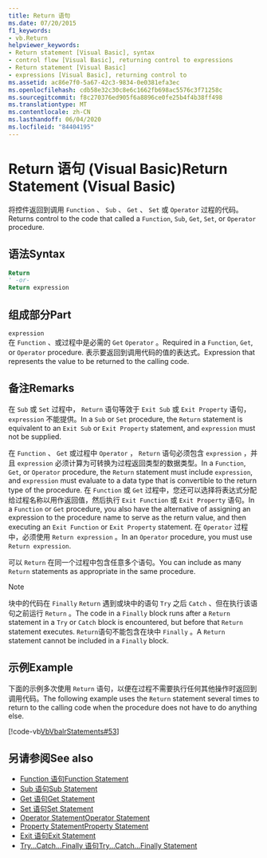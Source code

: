 ```yaml
---
title: Return 语句
ms.date: 07/20/2015
f1_keywords:
- vb.Return
helpviewer_keywords:
- Return statement [Visual Basic], syntax
- control flow [Visual Basic], returning control to expressions
- Return statement [Visual Basic]
- expressions [Visual Basic], returning control to
ms.assetid: ac86e7f0-5a67-42c3-9834-0e0381efa3ec
ms.openlocfilehash: cdb58e32c30c8e6c1662fb698ac5576c3f71258c
ms.sourcegitcommit: f8c270376ed905f6a8896ce0fe25b4f4b38ff498
ms.translationtype: MT
ms.contentlocale: zh-CN
ms.lasthandoff: 06/04/2020
ms.locfileid: "84404195"
---
```

# <a name="return-statement-visual-basic"></a><span data-ttu-id="41119-102">Return 语句 (Visual Basic)</span><span class="sxs-lookup"><span data-stu-id="41119-102">Return Statement (Visual Basic)</span></span>
<span data-ttu-id="41119-103">将控件返回到调用 `Function` 、 `Sub` 、 `Get` 、 `Set` 或 `Operator` 过程的代码。</span><span class="sxs-lookup"><span data-stu-id="41119-103">Returns control to the code that called a `Function`, `Sub`, `Get`, `Set`, or `Operator` procedure.</span></span>  
  
## <a name="syntax"></a><span data-ttu-id="41119-104">语法</span><span class="sxs-lookup"><span data-stu-id="41119-104">Syntax</span></span>  
  
```vb  
Return  
' -or-  
Return expression  
```  
  
## <a name="part"></a><span data-ttu-id="41119-105">组成部分</span><span class="sxs-lookup"><span data-stu-id="41119-105">Part</span></span>  
 `expression`  
 <span data-ttu-id="41119-106">在 `Function` 、或过程中是必需的 `Get` `Operator` 。</span><span class="sxs-lookup"><span data-stu-id="41119-106">Required in a `Function`, `Get`, or `Operator` procedure.</span></span> <span data-ttu-id="41119-107">表示要返回到调用代码的值的表达式。</span><span class="sxs-lookup"><span data-stu-id="41119-107">Expression that represents the value to be returned to the calling code.</span></span>  
  
## <a name="remarks"></a><span data-ttu-id="41119-108">备注</span><span class="sxs-lookup"><span data-stu-id="41119-108">Remarks</span></span>  
 <span data-ttu-id="41119-109">在 `Sub` 或 `Set` 过程中， `Return` 语句等效于 `Exit Sub` 或 `Exit Property` 语句， `expression` 不能提供。</span><span class="sxs-lookup"><span data-stu-id="41119-109">In a `Sub` or `Set` procedure, the `Return` statement is equivalent to an `Exit Sub` or `Exit Property` statement, and `expression` must not be supplied.</span></span>  
  
 <span data-ttu-id="41119-110">在 `Function` 、 `Get` 或过程中 `Operator` ， `Return` 语句必须包含 `expression` ，并且 `expression` 必须计算为可转换为过程返回类型的数据类型。</span><span class="sxs-lookup"><span data-stu-id="41119-110">In a `Function`, `Get`, or `Operator` procedure, the `Return` statement must include `expression`, and `expression` must evaluate to a data type that is convertible to the return type of the procedure.</span></span> <span data-ttu-id="41119-111">在 `Function` 或 `Get` 过程中，您还可以选择将表达式分配给过程名称以用作返回值，然后执行 `Exit Function` 或 `Exit Property` 语句。</span><span class="sxs-lookup"><span data-stu-id="41119-111">In a `Function` or `Get` procedure, you also have the alternative of assigning an expression to the procedure name to serve as the return value, and then executing an `Exit Function` or `Exit Property` statement.</span></span> <span data-ttu-id="41119-112">在 `Operator` 过程中，必须使用 `Return expression` 。</span><span class="sxs-lookup"><span data-stu-id="41119-112">In an `Operator` procedure, you must use `Return expression`.</span></span>  
  
 <span data-ttu-id="41119-113">可以 `Return` 在同一个过程中包含任意多个语句。</span><span class="sxs-lookup"><span data-stu-id="41119-113">You can include as many `Return` statements as appropriate in the same procedure.</span></span>  
  
> [!NOTE]
> <span data-ttu-id="41119-114">块中的代码在 `Finally` `Return` 遇到或块中的语句 `Try` 之后 `Catch` 、但在执行该语句之前运行 `Return` 。</span><span class="sxs-lookup"><span data-stu-id="41119-114">The code in a `Finally` block runs after a `Return` statement in a `Try` or `Catch` block is encountered, but before that `Return` statement executes.</span></span> <span data-ttu-id="41119-115">`Return`语句不能包含在块中 `Finally` 。</span><span class="sxs-lookup"><span data-stu-id="41119-115">A `Return` statement cannot be included in a `Finally` block.</span></span>  
  
## <a name="example"></a><span data-ttu-id="41119-116">示例</span><span class="sxs-lookup"><span data-stu-id="41119-116">Example</span></span>  
 <span data-ttu-id="41119-117">下面的示例多次使用 `Return` 语句，以便在过程不需要执行任何其他操作时返回到调用代码。</span><span class="sxs-lookup"><span data-stu-id="41119-117">The following example uses the `Return` statement several times to return to the calling code when the procedure does not have to do anything else.</span></span>  
  
 [!code-vb[VbVbalrStatements#53](~/samples/snippets/visualbasic/VS_Snippets_VBCSharp/VbVbalrStatements/VB/Class1.vb#53)]  
  
## <a name="see-also"></a><span data-ttu-id="41119-118">另请参阅</span><span class="sxs-lookup"><span data-stu-id="41119-118">See also</span></span>

- [<span data-ttu-id="41119-119">Function 语句</span><span class="sxs-lookup"><span data-stu-id="41119-119">Function Statement</span></span>](function-statement.md)
- [<span data-ttu-id="41119-120">Sub 语句</span><span class="sxs-lookup"><span data-stu-id="41119-120">Sub Statement</span></span>](sub-statement.md)
- [<span data-ttu-id="41119-121">Get 语句</span><span class="sxs-lookup"><span data-stu-id="41119-121">Get Statement</span></span>](get-statement.md)
- [<span data-ttu-id="41119-122">Set 语句</span><span class="sxs-lookup"><span data-stu-id="41119-122">Set Statement</span></span>](set-statement.md)
- [<span data-ttu-id="41119-123">Operator Statement</span><span class="sxs-lookup"><span data-stu-id="41119-123">Operator Statement</span></span>](operator-statement.md)
- [<span data-ttu-id="41119-124">Property Statement</span><span class="sxs-lookup"><span data-stu-id="41119-124">Property Statement</span></span>](property-statement.md)
- [<span data-ttu-id="41119-125">Exit 语句</span><span class="sxs-lookup"><span data-stu-id="41119-125">Exit Statement</span></span>](exit-statement.md)
- [<span data-ttu-id="41119-126">Try...Catch...Finally 语句</span><span class="sxs-lookup"><span data-stu-id="41119-126">Try...Catch...Finally Statement</span></span>](try-catch-finally-statement.md)
